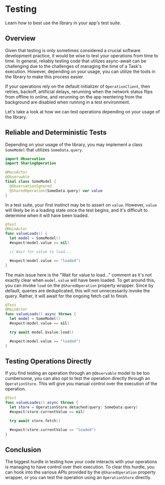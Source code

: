 # Testing

Learn how to best use the library in your app's test suite.

## Overview

Given that testing is only sometimes considered a crucial software development practice, it would be wise to test your operations from time to time. In general, reliably testing code that utilizes async-await can be challenging due to the challenges of managing the time of a Task's execution. However, depending on your usage, you can utilize the tools in the library to make this process easier.

If your operations rely on the default initializer of ``OperationClient``, then retries, backoff, artificial delays, rerunning when the network status flips from offline to online, and rerunning on the app reentering from the background are disabled when running in a test environment.

Let's take a look at how we can test operations depending on your usage of the library.

## Reliable and Deterministic Tests

Depending on your usage of the library, you may implement a class `SomeModel` that utilizes `SomeData.query`.

```swift
import Observation
import SharingOperation

@MainActor
@Observable
final class SomeModel {
  @ObservationIgnored
  @SharedOperation(SomeData.query) var value
}
```

In a test suite, your first instinct may be to assert on `value`. However, `value` will likely be in a loading state once the test begins, and it's difficult to determine when it will have been loaded.

```swift
@Test
@MainActor
func valueLoads() {
  let model = SomeModel()
  #expect(model.value == nil)

  // Wait for value to load...

  #expect(model.value == "loaded")
}
```

The main issue here is the "Wait for value to load..." comment as it's not exactly clear when `model.value` will have been loaded. To get around this, you can invoke `load` on the `@SharedOperation` property wrapper. Since by default, queries are deduplicated, this will not unnecessarily invoke the query. Rather, it will await for the ongoing fetch call to finish.

```swift
@Test
@MainActor
func valueLoads() async throws {
  let model = SomeModel()
  #expect(model.value == nil)

  try await model.$value.load()

  #expect(model.value == "loaded")
}
```

## Testing Operations Directly

If you find testing an operation through an `@Observable` model to be too cumbersome, you can also opt to test the operation directly through an ``OperationStore``. This will give you manual control over the execution of the operation.

```swift
@Test
func valueLoades() async throws {
  let store = OperationStore.detached(query: SomeData.query)
  #expect(store.currentValue == nil)

  try await store.fetch()

  #expect(store.currentValue == "loaded")
}
```

## Conclusion

The biggest hurdle in testing how your code interacts with your operations is managing to have control over their execution. To clear this hurdle, you can hook into the various APIs provided by the `@SharedOperation` property wrapper, or you can test the operation using an `OperationStore` directly.

